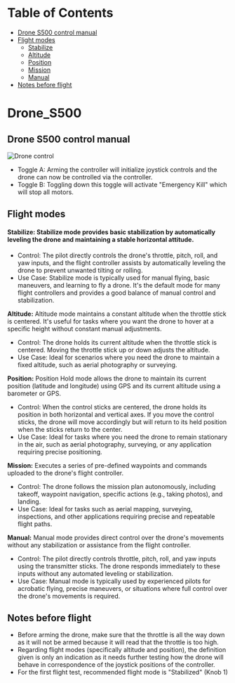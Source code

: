 # Table of Contents

- [Drone S500 control manual](#drone-s500-control-manual)
- [Flight modes](#flight-modes)
  - [Stabilize](#stabilize)
  - [Altitude](#altitude)
  - [Position](#position)
  - [Mission](#mission)
  - [Manual](#manual)
- [Notes before flight](#notes-before-flight)


# Drone_S500
## Drone S500 control manual

![Drone control](https://github.com/Projectredunimore/Drone_S500/assets/125361810/39cb8d59-2b82-4dd9-9a68-5e05fd69a502)

-   Toggle A: Arming the controller will initialize joystick controls and the drone can now be controlled via the controller.
-   Toggle B: Toggling down this toggle will activate "Emergency Kill" which will stop all motors.

## Flight modes 

#### Stabilize: Stabilize mode provides basic stabilization by automatically leveling the drone and maintaining a stable horizontal attitude.

- Control: The pilot directly controls the drone's throttle, pitch, roll, and yaw inputs, and the flight controller assists by automatically leveling the drone to prevent unwanted tilting or rolling.
- Use Case: Stabilize mode is typically used for manual flying, basic maneuvers, and learning to fly a drone. It's the default mode for many flight controllers and provides a good balance of manual control and stabilization.

**Altitude:** Altitude mode maintains a constant altitude when the throttle stick is centered. It's useful for tasks where you want the drone to hover at a specific height without constant manual adjustments.

- Control: The drone holds its current altitude when the throttle stick is centered. Moving the throttle stick up or down adjusts the altitude.
- Use Case: Ideal for scenarios where you need the drone to maintain a fixed altitude, such as aerial photography or surveying.

**Position:** Position Hold mode allows the drone to maintain its current position (latitude and longitude) using GPS and its current altitude using a barometer or GPS.

- Control: When the control sticks are centered, the drone holds its position in both horizontal and vertical axes. If you move the control sticks, the drone will move accordingly but will return to its held position when the sticks return to the center.
- Use Case: Ideal for tasks where you need the drone to remain stationary in the air, such as aerial photography, surveying, or any application requiring precise positioning.

**Mission:** Executes a series of pre-defined waypoints and commands uploaded to the drone's flight controller.

- Control: The drone follows the mission plan autonomously, including takeoff, waypoint navigation, specific actions (e.g., taking photos), and landing.
- Use Case: Ideal for tasks such as aerial mapping, surveying, inspections, and other applications requiring precise and repeatable flight paths.

**Manual:** Manual mode provides direct control over the drone's movements without any stabilization or assistance from the flight controller.

- Control: The pilot directly controls throttle, pitch, roll, and yaw inputs using the transmitter sticks. The drone responds immediately to these inputs without any automated leveling or stabilization.
- Use Case: Manual mode is typically used by experienced pilots for acrobatic flying, precise maneuvers, or situations where full control over the drone's movements is required.

## Notes before flight

- Before arming the drone, make sure that the throttle is all the way down as it will not be armed because it will read that the throttle is too high.
- Regarding flight modes (specifically altitude and position), the definition given is only an indication as it needs further testing how the drone will behave in correspondence of the joystick positions of the controller.
- For the first flight test, recommended flight mode is "Stabilized" (Knob 1)
